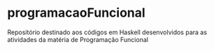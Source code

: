# programacaoFuncional
Repositório destinado aos códigos em Haskell desenvolvidos para as atividades da matéria de Programação Funcional

